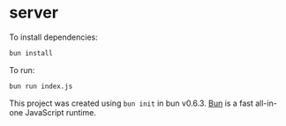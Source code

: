 # server

To install dependencies:

```bash
bun install
```

To run:

```bash
bun run index.js
```

This project was created using `bun init` in bun v0.6.3. [Bun](https://bun.sh) is a fast all-in-one JavaScript runtime.
